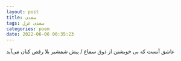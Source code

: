```yaml
---
layout: post
title: سعدی
tags: سعدی غزل
categories: poem
date: 2022-06-06 06:35:23
---
```


عاشق آنست که بی خویشتن از ذوق سماع / پیش شمشیر بلا رقص کنان می‌آید
